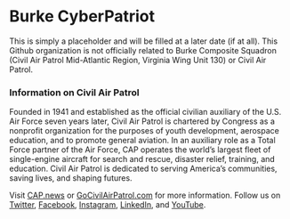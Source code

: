 # Burke CyberPatriot

This is simply a placeholder and will be filled at a later date (if at all). This Github organization is not officially related to Burke Composite Squadron (Civil Air Patrol Mid-Atlantic Region, Virginia Wing Unit 130) or Civil Air Patrol. 

### Information on Civil Air Patrol
Founded in 1941 and established as the official civilian auxiliary of the U.S. Air Force seven years later, Civil Air Patrol is chartered by Congress as a nonprofit organization for the purposes of youth development, aerospace education, and to promote general aviation. In an auxiliary role as a Total Force partner of the Air Force, CAP operates the world’s largest fleet of single-engine aircraft for search and rescue, disaster relief, training, and education. Civil Air Patrol is dedicated to serving America’s communities, saving lives, and shaping futures.

Visit [CAP.news](https://www.cap.news/) or [GoCivilAirPatrol.com](https://www.gocivilairpatrol.com/) for more information. Follow us on [Twitter](https://twitter.com/civilairpatrol), [Facebook](https://www.facebook.com/capnhq/), [Instagram](https://www.instagram.com/civilairpatrol/), [LinkedIn](https://www.linkedin.com/company/civil-air-patrol), and [YouTube](https://www.youtube.com/user/CAPMember).

